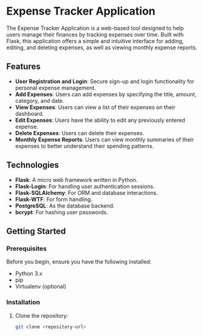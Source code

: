 # Expense Tracker Application

The Expense Tracker Application is a web-based tool designed to help users manage their finances by tracking expenses over time. Built with Flask, this application offers a simple and intuitive interface for adding, editing, and deleting expenses, as well as viewing monthly expense reports.

## Features

- **User Registration and Login**: Secure sign-up and login functionality for personal expense management.
- **Add Expenses**: Users can add expenses by specifying the title, amount, category, and date.
- **View Expenses**: Users can view a list of their expenses on their dashboard.
- **Edit Expenses**: Users have the ability to edit any previously entered expense.
- **Delete Expenses**: Users can delete their expenses.
- **Monthly Expense Reports**: Users can view monthly summaries of their expenses to better understand their spending patterns.

## Technologies

- **Flask**: A micro web framework written in Python.
- **Flask-Login**: For handling user authentication sessions.
- **Flask-SQLAlchemy**: For ORM and database interactions.
- **Flask-WTF**: For form handling.
- **PostgreSQL**: As the database backend.
- **bcrypt**: For hashing user passwords.

## Getting Started

### Prerequisites

Before you begin, ensure you have the following installed:
- Python 3.x
- pip
- Virtualenv (optional)

### Installation

1. Clone the repository:
   ```bash
   git clone <repository-url>

